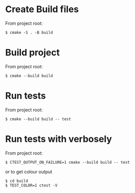 # Create Build files

From project root:
```
$ cmake -S . -B build
```

# Build project

From project root:
```
$ cmake --build build
```

# Run tests

From project root:
```
$ cmake --build build -- test
```


# Run tests with verbosely

From project root:
```
$ CTEST_OUTPUT_ON_FAILURE=1 cmake --build build -- test
```

or to get colour output
```
$ cd build
$ TEST_COLOR=1 ctest -V
```